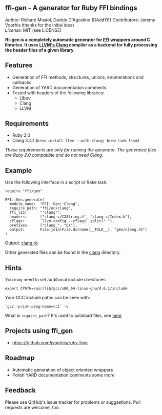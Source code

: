 ffi-gen - A generator for Ruby FFI bindings
-------------------------------------------

*Author:* Richard Musiol, Davide D'Agostino (DAddYE)
*Contributors:* Jeremy Voorhis (thanks for the initial idea)  
*License:* MIT (see LICENSE)

**ffi-gen is a completely automatic generator for [FFI](https://github.com/ffi/ffi/wiki) wrappers around C libraries. It uses [LLVM's Clang](http://clang.llvm.org/) compiler as a backend for fully processing the header files of a given library.**

Features
--------

* Generation of FFI methods, structures, unions, enumerations and callbacks
* Generation of YARD documentation comments
* Tested with headers of the following libraries:
  * Libuv
  * Clang
  * LLVM

Requirements
------------

* Ruby 2.0
* Clang 3.4.1 (`brew install llvm --with-clang; brew link llvm`)

*These requirements are only for running the generator. The generated files are Ruby 2.0 compatible and do not need Clang.*


Example
-------
Use the following interface in a script or Rake task:

    require "ffi/gen"

    FFI::Gen.generate(
      module_name:  "FFI::Gen::Clang",
      require_path: "ffi/en/clang",
      ffi_lib:      "'clang'",
      headers:      ["clang-c/CXString.h", "clang-c/Index.h"],
      cflags:       `llvm-config --cflags`.split(" "),
      prefixes:     ["clang_", "CX"],
      output:       File.join(File.dirname(__FILE__), "gen/clang.rb")
    )

Output: [clang.rb](https://github.com/DAddYE/ffi-gen/blob/master/lib/ffi/gen/clang.rb)

Other generated files can be found in the [clang](https://github.com/DAddYE/ffi-gen/tree/master/lib/ffi/gen/clang) directory.

Hints
-----

You may need to set additional include directories:

    export CPATH=/usr/lib/gcc/x86_64-linux-gnu/4.6.1/include

Your GCC include paths can be seen with:

    `gcc -print-prog-name=cc1` -v

What is `require_path`? It's used to autoload files, see
[here](https://github.com/DAddYE/ffi-gen/blob/master/lib/ffi/gen/clang.rb#L8-L43)

Projects using ffi_gen
----------------------

* https://github.com/jvoorhis/ruby-llvm


Roadmap
-------

* Automatic generation of object oriented wrappers
* Polish YARD documentation comments some more


Feedback
--------
Please use GitHub's issue tracker for problems or suggestions. Pull requests are welcome, too.
